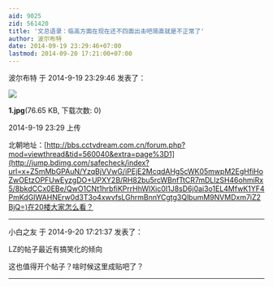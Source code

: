 ```yaml
---
aid: 9025
zid: 561420
title: '文总语录：临高方面在现在还不四面出击吧简直就是不正常了'
author: 波尔布特
date: 2014-09-19 23:29:46+07:00
lastmod: 2014-09-20 17:21:00+07:00
---
```


波尔布特 于 2014-9-19 23:29:46 发表了：

![](https://mirrors.tuna.tsinghua.edu.cn/osdn/lgqm/72877/232914vbizi222f21dl26b.jpg)



**1.jpg**(76.65 KB, 下载次数: 0)



2014-9-19 23:29 上传



北朝地址：[http://bbs.cctvdream.com.cn/forum.php?mod=viewthread&tid=560040&extra=page%3D1](http://jump.bdimg.com/safecheck/index?url=x+Z5mMbGPAuN/YzqBjVVwG/iPEjE2McqdAHg5cWK05mwpM2EgHfiHoZwOEtzOPFUwEyzgDO+UPXY2B/RH82bu5rcWBnfTtCR7mDLlzSH46ohmiRx5/8bkdCCx0EBe/QwO1CNt1hrbfiKPrrHhWlXic0I1J8sD6j0ai3o1EL4MfwK1YF4PmKdGIWAHNErw0d3T3o4xwvfsLGhrmBnnYCgtg3QlbumM9NVMDxm7iZ2BjQ=)在20楼大家怎么看？

---------

小白之友 于 2014-9-20 17:21:37 发表了：

LZ的帖子最近有搞笑化的倾向

这也值得开个帖子？啥时候这里成贴吧了？

---------

